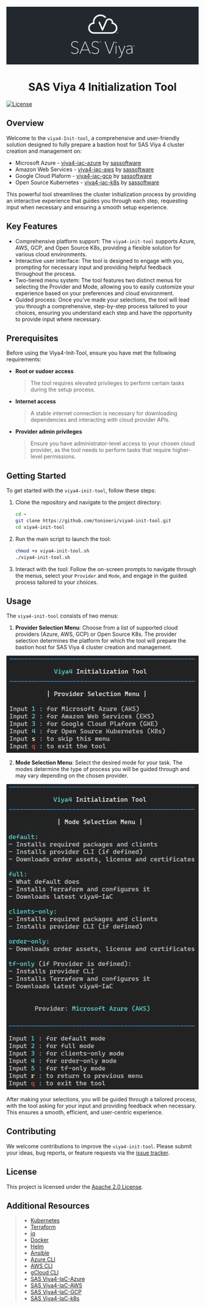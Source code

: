 ![SAS Viya](assets/sasviya_logo_header_gh.png)
<div align="center">

# **SAS Viya 4 Initialization Tool**

</div>

[![License](https://img.shields.io/badge/license-Apache%202.0-blue)](LICENSE.md)

## Overview
Welcome to the `viya4-Init-tool`, a comprehensive and user-friendly solution designed to fully prepare a bastion host for SAS Viya 4 cluster creation and management on: 

* Microsoft Azure - [viya4-iac-azure](https://github.com/sassoftware/viya4-iac-azure) by [sassoftware](@sassoftware)
* Amazon Web Services - [viya4-iac-aws](https://github.com/sassoftware/viya4-iac-aws) by [sassoftware](@sassoftware)
* Google Cloud Plaform - [viya4-iac-gcp](https://github.com/sassoftware/viya4-iac-gcp) by [sassoftware](@sassoftware)
* Open Source Kubernetes - [viya4-iac-k8s](https://github.com/sassoftware/viya4-iac-k8s) by [sassoftware](@sassoftware)

This powerful tool streamlines the cluster initialization process by providing an interactive experience that guides you through each step, requesting input when necessary and ensuring a smooth setup experience.

## Key Features

* Comprehensive platform support: The `viya4-init-tool` supports Azure, AWS, GCP, and Open Source K8s, providing a flexible solution for various cloud environments.
* Interactive user interface: The tool is designed to engage with you, prompting for necessary input and providing helpful feedback throughout the process.
* Two-tiered menu system: The tool features two distinct menus for selecting the Provider and Mode, allowing you to easily customize your experience based on your preferences and cloud environment.
* Guided process: Once you've made your selections, the tool will lead you through a comprehensive, step-by-step process tailored to your choices, ensuring you understand each step and have the opportunity to provide input where necessary.

## Prerequisites

Before using the Viya4-Init-Tool, ensure you have met the following requirements:

* **Root or sudoer access**
  > The tool requires elevated privileges to perform certain tasks during the setup process.
* **Internet access**
  > A stable internet connection is necessary for downloading dependencies and interacting with cloud provider APIs.
* **Provider admin privileges**
  > Ensure you have administrator-level access to your chosen cloud provider, as the tool needs to perform tasks that require higher-level permissions.

## Getting Started

To get started with the `viya4-init-tool`, follow these steps:

1. Clone the repository and navigate to the project directory:
	```bash
	cd ~
	git clone https://github.com/tonineri/viya4-init-tool.git
	cd viya4-init-tool
	```

2. Run the main script to launch the tool:
	```bash
	chmod +x viya4-init-tool.sh
	./viya4-init-tool.sh
	```

3. Interact with the tool: Follow the on-screen prompts to navigate through the menus, select your `Provider` and `Mode`, and engage in the guided process tailored to your choices.

## Usage

The `viya4-init-tool` consists of two menus:

1. **Provider Selection Menu**: Choose from a list of supported cloud providers (Azure, AWS, GCP) or Open Source K8s. The provider selection determines the platform for which the tool will prepare the bastion host for SAS Viya 4 cluster creation and management.
<div align="center">

![Provider Selection Menu](assets/providerSelectionMenu.png)

</div>

2. **Mode Selection Menu**: Select the desired mode for your task. The modes determine the type of process you will be guided through and may vary depending on the chosen provider.

<div align="center">

![Mode Selection Menu](assets/modeSelectionMenu.png)

</div>

After making your selections, you will be guided through a tailored process, with the tool asking for your input and providing feedback when necessary. This ensures a smooth, efficient, and user-centric experience.

## Contributing

We welcome contributions to improve the `viya4-init-tool`. Please submit your ideas, bug reports, or feature requests via the [issue tracker](https://github.com/tonineri/viya4-init-tool/issues).

## License

This project is licensed under the [Apache 2.0 License](LICENSE.md).

## Additional Resources

>* [Kubernetes](https://kubernetes.io/docs/tasks/tools/)
>* [Terraform](https://developer.hashicorp.com/terraform/intro)
>* [jq](https://stedolan.github.io/jq/)
>* [Docker](https://docs.docker.com/)
>* [Helm](https://helm.sh/docs/)
>* [Ansible](https://docs.ansible.com/ansible/2.9/index.html)
>* [Azure CLI](https://learn.microsoft.com/en-us/cli/azure/)
>* [AWS CLI](https://docs.aws.amazon.com/cli/latest/userguide/cli-chap-welcome.html)
>* [gCloud CLI](https://cloud.google.com/sdk/gcloud)
>* [SAS Viya4-IaC-Azure](https://github.com/sassoftware/viya4-iac-azure)
>* [SAS Viya4-IaC-AWS](https://github.com/sassoftware/viya4-iac-aws)
>* [SAS Viya4-IaC-GCP](https://github.com/sassoftware/viya4-iac-gcp)
>* [SAS Viya4-IaC-k8s](https://github.com/sassoftware/viya4-iac-k8s)
